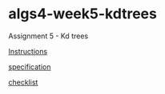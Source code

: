 algs4-week5-kdtrees
===================

Assignment 5 - Kd trees

[Instructions](https://class.coursera.org/algs4partI-006/assignment/view?assignment_id=6)

[specification](http://coursera.cs.princeton.edu/algs4/assignments/kdtree.html)

[checklist](http://coursera.cs.princeton.edu/algs4/checklists/kdtree.html)

